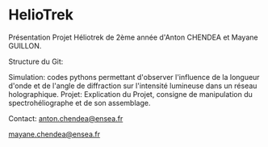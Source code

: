 # HelioTrek
Présentation Projet Héliotrek de 2ème année d'Anton CHENDEA et Mayane GUILLON.

Structure du Git:

Simulation: codes pythons permettant d'observer l'influence de la longueur d'onde et de l'angle de diffraction sur l'intensité lumineuse dans un réseau holographique. Projet: Explication du Projet, consigne de manipulation du spectrohéliographe et de son assemblage.

Contact: anton.chendea@ensea.fr 

 mayane.chendea@ensea.fr
